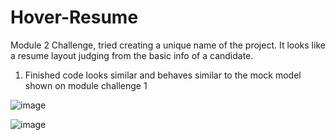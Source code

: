 # Hover-Resume
Module 2 Challenge, tried creating a unique name of the project. It looks like a resume layout judging from the basic info of a candidate.

1) Finished code looks similar and behaves similar to the mock model shown on module challenge 1

![image](https://user-images.githubusercontent.com/113658138/197451569-c6ac80c9-b3ff-40c4-a604-91f9ed2ec032.png)

![image](https://user-images.githubusercontent.com/113658138/197451748-79bc38e8-f386-482c-bf63-2f0da984f481.png)


